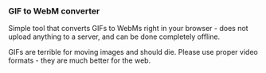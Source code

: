 ### GIF to WebM converter

Simple tool that converts GIFs to WebMs right in your browser - does not upload anything to a server, and can be done completely offline.

GIFs are terrible for moving images and should die. Please use proper video formats - they are much better for the web.


